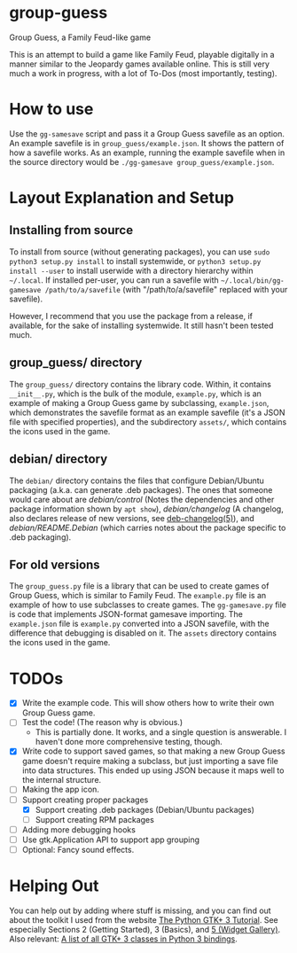 # group-guess
Group Guess, a Family Feud-like game

This is an attempt to build a game like Family Feud, playable digitally in a manner similar to the Jeopardy games available online. This is still very much a work in progress, with a lot of To-Dos (most importantly, testing).

# How to use #

Use the `gg-samesave` script and pass it a Group Guess savefile as an option. An example savefile is in `group_guess/example.json`. It shows the pattern of how a savefile works. As an example, running the example savefile when in the source directory would be `./gg-gamesave group_guess/example.json`.

# Layout Explanation and Setup #

## Installing from source ##
To install from source (without generating packages), you can use `sudo python3 setup.py install` to install systemwide, or `python3 setup.py install --user` to install userwide with a directory hierarchy within `~/.local`. If installed per-user, you can run a savefile with `~/.local/bin/gg-gamesave /path/to/a/savefile` (with "/path/to/a/savefile" replaced with your savefile).

However, I recommend that you use the package from a release, if available, for the sake of installing systemwide. It still hasn't been tested much.

## group_guess/ directory ##
The `group_guess/` directory contains the library code. Within, it contains `__init__.py`, which is the bulk of the module, `example.py`, which is an example of making a Group Guess game by subclassing, `example.json`, which demonstrates the savefile format as an example savefile (it's a JSON file with specified properties), and the subdirectory `assets/`, which contains the icons used in the game.

## debian/ directory ##
The `debian/` directory contains the files that configure Debian/Ubuntu packaging (a.k.a. can generate .deb packages). The ones that someone would care about are *debian/control* (Notes the dependencies and other package information shown by `apt show`), *debian/changelog* (A changelog, also declares release of new versions, see [deb-changelog(5)](https://manpages.debian.org/bullseye/dpkg-dev/deb-changelog.5.en.html)), and *debian/README.Debian* (which carries notes about the package specific to .deb packaging).

## For old versions ##
The `group_guess.py` file is a library that can be used to create games of Group Guess, which is similar to Family Feud. The `example.py` file is an example of how to use subclasses to create games. The `gg-gamesave.py` file is code that implements JSON-format gamesave importing. The `example.json` file is `example.py` converted into a JSON savefile, with the difference that debugging is disabled on it. The `assets` directory contains the icons used in the game.

# TODOs #
 - [x] Write the example code. This will show others how to write their own Group Guess game.
 - [ ] Test the code! (The reason why is obvious.)
   - This is partially done. It works, and a single question is answerable. I haven't done more comprehensive testing, though.
 - [x] Write code to support saved games, so that making a new Group Guess game doesn't require making a subclass, but just importing a save file into data structures. This ended up using JSON because it maps well to the internal structure.
 - [ ] Making the app icon.
 - [ ] Support creating proper packages
   - [x] Support creating .deb packages (Debian/Ubuntu packages)
   - [ ] Support creating RPM packages
 - [ ] Adding more debugging hooks
 - [ ] Use gtk.Application API to support app grouping
 - [ ] Optional: Fancy sound effects.

# Helping Out #
You can help out by adding where stuff is missing, and you can find out about the toolkit I used from the website [The Python GTK+ 3 Tutorial](https://python-gtk-3-tutorial.readthedocs.io/en/latest/). See especially Sections 2 (Getting Started), 3 (Basics), and [5 (Widget Gallery)](https://python-gtk-3-tutorial.readthedocs.io/en/latest/gallery.html). Also relevant: [A list of all GTK+ 3 classes in Python 3 bindings](https://lazka.github.io/pgi-docs/Gtk-3.0/classes.html).
